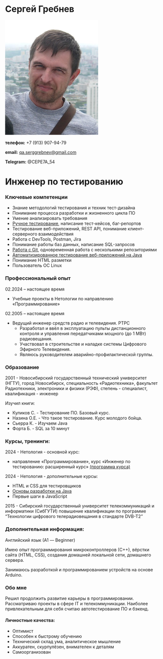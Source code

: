 # Сергей Гребнев

![фото](/img/serg.jpg)

**телефон:** +7 (913) 907-94-79

**email:** qa.serggrebnev@gmail.com

**Telegram:** @CEPE7A_54


# Инженер по тестированию


### Ключевые компетенции

- Знание методологий тестирования и техник тест-дизайна
- Понимание процесса разработки и жизненного цикла ПО
- Умение анализировать требования
- [Ручное тестирование](/img/certificate_01.pdf), написание тест-кейсов, баг-репортов
- Тестирование веб-приложений, REST API, понимание клиент-серверного взаимодействия
- Работа с DevTools, Postman, Jira
- Понимание работы баз данных, написание SQL-запросов
- [Работа с Git](/img/certificate_02.pdf), одновременная работа с несколькими репозиториями
- [Автоматизированное тестирование веб-приложений на Java](/img/certificate_03.pdf)
- Понимание HTML разметки
- Пользователь ОС Linux



### Профессиональный опыт
02.2024 – настоящее время
- Учебные проекты в Нетологии по направлению «Программирование»

02.2005 – настоящее время
- Ведущий инженер средств радио и телевидения. РТРС
    * Разработал и ввёл в эксплуатацию пульты дистанционного контроля и управления передатчиками мощного (до 1 МВт) радиовещания.
    * Участвовал в строительстве и наладке системы Цифрового Эфирного Телевидения.
    * Являюсь руководителем аварийно-профилактической группы.

### Образование
2001 - Новосибирский государственный технический университет (НГТУ), город Новосибирск,
специальность «Радиотехника», факультет Радиотехники, электроники и физики (РЭФ), степень - специалист, квалификация - инженер

Изучил книги:
- Куликов С. - Тестирование ПО. Базовый курс.
- Назина О.Е. - Что такое тестирование. Курс молодого бойца.
- Сьерра К. - Изучаем Java
- Форта Б. - SQL за 10 минут


### Курсы, тренинги:
2024 - 
Нетология - основной курс:
- направление «Программирование», курс «Инженер по тестированию: расширенный курс» [(программа курса)](https://netology.ru/programs/qa#/result_2)

2024 - 
Нетология - дополнительные курсы:
- HTML и CSS для тестировщиков
- [Основы разработки на Java](https://netology.ru/programs/java-free)
- Первые шаги в JavaScript

2015 - 
Сибирский государственный университет телекоммуникаций и информатики (СибГУТИ)
повышение квалификации по программе “Технологии цифрового телерадиовещания в стандарте DVB-T2”



### Дополнительная информация:
Английский язык (А1 — Beginner)

Имею опыт программирования микроконтроллеров (С++), вёрстки сайта (HTML, CSS), создания домашней локальной сети, домашнего сервера.

Занимаюсь разработкой и программированием устройств на основе Arduino.


### Обо мне

Решил продолжить развитие карьеры в программировании. Рассматриваю проекты в сфере IT и телекоммуникации.
Наиболее привлекательным для себя считаю автотестирование ПО и бэкенд.

#### Личностные качества:

- Оптимист
- Способен к быстрому обучению
- Технический склад ума, аналитическое мышление
- Аккуратен, скурпулёзен, внимателен к деталям
- Самоорганизован
